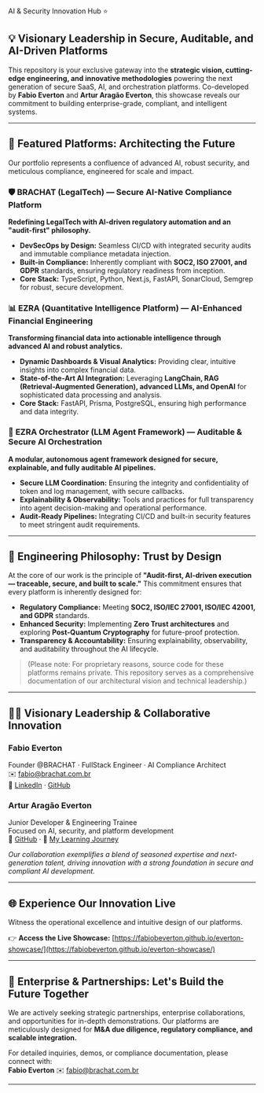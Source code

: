 AI & Security Innovation Hub ⭐

## 💡 Visionary Leadership in Secure, Auditable, and AI-Driven Platforms
This repository is your exclusive gateway into the **strategic vision, cutting-edge engineering, and innovative methodologies** powering the next generation of secure SaaS, AI, and orchestration platforms. Co-developed by **Fabio Everton** and **Artur Aragão Everton**, this showcase reveals our commitment to building enterprise-grade, compliant, and intelligent systems.

---

## 🚀 Featured Platforms: Architecting the Future
Our portfolio represents a confluence of advanced AI, robust security, and meticulous compliance, engineered for scale and impact.

### 🛡️ **BRACHAT (LegalTech) — Secure AI-Native Compliance Platform**
**Redefining LegalTech with AI-driven regulatory automation and an "audit-first" philosophy.**
* **DevSecOps by Design:** Seamless CI/CD with integrated security audits and immutable compliance metadata injection.
* **Built-in Compliance:** Inherently compliant with **SOC2, ISO 27001, and GDPR** standards, ensuring regulatory readiness from inception.
* **Core Stack:** TypeScript, Python, Next.js, FastAPI, SonarCloud, Semgrep for robust, secure development.

### 📊 **EZRA (Quantitative Intelligence Platform) — AI-Enhanced Financial Engineering**
**Transforming financial data into actionable intelligence through advanced AI and robust analytics.**
* **Dynamic Dashboards & Visual Analytics:** Providing clear, intuitive insights into complex financial data.
* **State-of-the-Art AI Integration:** Leveraging **LangChain, RAG (Retrieval-Augmented Generation), advanced LLMs, and OpenAI** for sophisticated data processing and analysis.
* **Core Stack:** FastAPI, Prisma, PostgreSQL, ensuring high performance and data integrity.

### 🧠 **EZRA Orchestrator (LLM Agent Framework) — Auditable & Secure AI Orchestration**
**A modular, autonomous agent framework designed for secure, explainable, and fully auditable AI pipelines.**
* **Secure LLM Coordination:** Ensuring the integrity and confidentiality of token and log management, with secure callbacks.
* **Explainability & Observability:** Tools and practices for full transparency into agent decision-making and operational performance.
* **Audit-Ready Pipelines:** Integrating CI/CD and built-in security features to meet stringent audit requirements.

---

## 🔐 Engineering Philosophy: Trust by Design
At the core of our work is the principle of **"Audit-first, AI-driven execution — traceable, secure, and built to scale."** This commitment ensures that every platform is inherently designed for:
* **Regulatory Compliance:** Meeting **SOC2, ISO/IEC 27001, ISO/IEC 42001, and GDPR** standards.
* **Enhanced Security:** Implementing **Zero Trust architectures** and exploring **Post-Quantum Cryptography** for future-proof protection.
* **Transparency & Accountability:** Ensuring explainability, observability, and auditability throughout the AI lifecycle.

> (Please note: For proprietary reasons, source code for these platforms remains private. This repository serves as a comprehensive documentation of our architectural vision and technical leadership.)

---

## 👨‍💻 Visionary Leadership & Collaborative Innovation

### **Fabio Everton**
Founder @BRACHAT · FullStack Engineer · AI Compliance Architect  
✉️ [fabio@brachat.com.br](mailto:fabio@brachat.com.br)  
🔗 [LinkedIn](https://www.linkedin.com/in/fabio-everton-3b62b1129/) · [GitHub](https://github.com/Fabiobeverton)

### **Artur Aragão Everton**
Junior Developer & Engineering Trainee  
Focused on AI, security, and platform development  
🔗 [GitHub](https://github.com/art2324) · 🧠 [My Learning Journey](https://art2324.github.io/roadmap-ia-governanca/)

*Our collaboration exemplifies a blend of seasoned expertise and next-generation talent, driving innovation with a strong foundation in secure and compliant AI development.*

---

## 🌐 Experience Our Innovation Live
Witness the operational excellence and intuitive design of our platforms.

👉 **Access the Live Showcase:** [https://fabiobeverton.github.io/everton-showcase/](https://fabiobeverton.github.io/everton-showcase/)

---

## 🤝 Enterprise & Partnerships: Let's Build the Future Together
We are actively seeking strategic partnerships, enterprise collaborations, and opportunities for in-depth demonstrations. Our platforms are meticulously designed for **M&A due diligence, regulatory compliance, and scalable integration.**

For detailed inquiries, demos, or compliance documentation, please connect with:  
**Fabio Everton** ✉️ [fabio@brachat.com.br](mailto:fabio@brachat.com.br)

---
